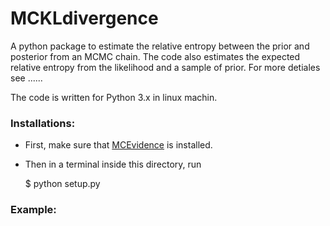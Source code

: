 # MCKLdivergence
A python package to estimate the relative entropy between the prior and posterior from an MCMC chain.
The code also estimates the expected relative entropy from the likelihood and a sample of prior.
For more detiales see ......

The code is written for Python 3.x in linux machin.

### Installations:
+ First, make sure that [MCEvidence](https://github.com/yabebalFantaye/MCEvidence) is installed.
+ Then in a terminal inside this directory, run 
     
     $ python setup.py



### Example:
